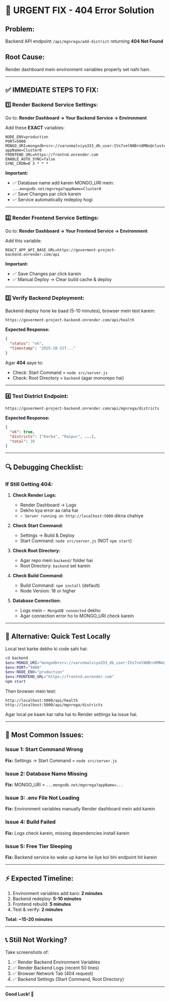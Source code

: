 # 🚨 URGENT FIX - 404 Error Solution

## Problem: 
Backend API endpoint `/api/mgnrega/add-district` returning **404 Not Found**

## Root Cause:
Render dashboard mein environment variables properly set nahi hain.

---

## ✅ IMMEDIATE STEPS TO FIX:

### 1️⃣ Render Backend Service Settings:

Go to: **Render Dashboard → Your Backend Service → Environment**

Add these **EXACT** variables:

```
NODE_ENV=production
PORT=5000
MONGO_URI=mongodb+srv://varunmalviya333_db_user:IVs7velN0Brn8MNn@cluster0.aojih3s.mongodb.net/?appName=Cluster0
FRONTEND_URL=https://frontnd.onrender.com
ENABLE_AUTO_SYNC=false
SYNC_CRON=0 3 * * *
```

**Important:**
- ✅ Database name add karein MONGO_URI mein: `...mongodb.net/mgnrega?appName=Cluster0`
- ✅ Save Changes par click karein
- ✅ Service automatically redeploy hogi

---

### 2️⃣ Render Frontend Service Settings:

Go to: **Render Dashboard → Your Frontend Service → Environment**

Add this variable:

```
REACT_APP_API_BASE_URL=https://goverment-project-backend.onrender.com/api
```

**Important:**
- ✅ Save Changes par click karein
- ✅ Manual Deploy → Clear build cache & deploy

---

### 3️⃣ Verify Backend Deployment:

Backend deploy hone ke baad (5-10 minutes), browser mein test karein:

```
https://goverment-project-backend.onrender.com/api/health
```

**Expected Response:**
```json
{
  "status": "ok",
  "timestamp": "2025-10-31T..."
}
```

Agar **404** aaye to:
- Check: Start Command = `node src/server.js`
- Check: Root Directory = `backend` (agar monorepo hai)

---

### 4️⃣ Test District Endpoint:

```
https://goverment-project-backend.onrender.com/api/mgnrega/districts
```

**Expected Response:**
```json
{
  "ok": true,
  "districts": ["Korba", "Raipur", ...],
  "total": 30
}
```

---

## 🔍 Debugging Checklist:

### If Still Getting 404:

1. **Check Render Logs:**
   - Render Dashboard → Logs
   - Dekho kya error aa raha hai
   - `✓ Server running on http://localhost:5000` dikna chahiye

2. **Check Start Command:**
   - Settings → Build & Deploy
   - Start Command: `node src/server.js` (NOT `npm start`)

3. **Check Root Directory:**
   - Agar repo mein `backend/` folder hai
   - Root Directory: `backend` set karein

4. **Check Build Command:**
   - Build Command: `npm install` (default)
   - Node Version: 18 or higher

5. **Database Connection:**
   - Logs mein `✓ MongoDB connected` dekho
   - Agar connection error ho to MONGO_URI check karein

---

## 📱 Alternative: Quick Test Locally

Local test karke dekho ki code sahi hai:

```powershell
cd backend
$env:MONGO_URI="mongodb+srv://varunmalviya333_db_user:IVs7velN0Brn8MNn@cluster0.aojih3s.mongodb.net/mgnrega?appName=Cluster0"
$env:PORT="5000"
$env:NODE_ENV="production"
$env:FRONTEND_URL="https://frontnd.onrender.com"
npm start
```

Then browser mein test:
```
http://localhost:5000/api/health
http://localhost:5000/api/mgnrega/districts
```

Agar local pe kaam kar raha hai to Render settings ka issue hai.

---

## 🎯 Most Common Issues:

### Issue 1: Start Command Wrong
**Fix:** Settings → Start Command = `node src/server.js`

### Issue 2: Database Name Missing
**Fix:** MONGO_URI = `...mongodb.net/mgnrega?appName=...`

### Issue 3: .env File Not Loading
**Fix:** Environment variables manually Render dashboard mein add karein

### Issue 4: Build Failed
**Fix:** Logs check karein, missing dependencies install karein

### Issue 5: Free Tier Sleeping
**Fix:** Backend service ko wake up karne ke liye koi bhi endpoint hit karein

---

## ⚡ Expected Timeline:

1. Environment variables add karo: **2 minutes**
2. Backend redeploy: **5-10 minutes**
3. Frontend rebuild: **5 minutes**
4. Test & verify: **2 minutes**

**Total: ~15-20 minutes**

---

## 📞 Still Not Working?

Take screenshots of:
1. ✅ Render Backend Environment Variables
2. ✅ Render Backend Logs (recent 50 lines)
3. ✅ Browser Network Tab (404 request)
4. ✅ Backend Settings (Start Command, Root Directory)

---

**Good Luck! 🚀**

